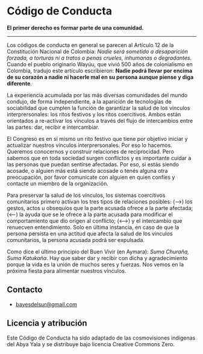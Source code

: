 # Código de Conducta

**El primer derecho es formar parte de una comunidad.**

---

Los códigos de conducta en general se parecen al Artículo 12 de la Constitución Nacional de Colombia: *Nadie será sometido a desaparición forzada, a torturas ni a tratos o penas crueles, inhumanas o degradantes*. Cuando el pueblo originario Wayúu, que vivió 500 años de colonialismo en Colombia, tradujo este artículo escribieron: **Nadie podrá llevar por encima de su corazón a nadie ni hacerle mal en su persona aunque piense y diga diferente**.

La experiencia acumulada por las más diversas comunidades del mundo condujo, de forma independiente, a la aparición de tecnologías de sociabilidad que cumplen la función de garantizar la salud de los vínculos interprersonales: los ritos festivos y los ritos coercitivos. Ambos están orientados a re-activar los vínculos a través del flujo de intercambios entre las partes: dar, recibir e intercambiar.

El Congreso es en sí mismo un rito festivo que tiene por objetivo iniciar y actualizar nuestros vínculos interprersonales. Por eso lo hacemos. Queremos conocernos y construir relaciones de reciprocidad. Pero sabemos que en toda sociedad surgen conflictos y es importante cuidar a las personas que puedan sentirse afectadas. Por eso, si estás siendo acosade, o alguien más está siendo acosade o tenés alguna otra preocupación, por favor comunicate con alguien en quien confíes y contacte un miembro de la organización.

Para preservar la salud de los vínculos, los sistemas coercitivos comunitarios primero activan los tres tipos de relaciones posibles: (-->) los gestos, actos u obsequios que la parte acusada ofrece a la parte afectada; (<--) la ayuda que se le ofrece a la parte acusada para modificar el comportamiento que dio origen al conflicto; (<-->) y el intercambio que renuecven entendimiento. Solo en última instancia, en caso de que la persona persista en una actitud que afecta la salud de los vínculos comunitarios, la persona acusada podrá ser expulsada.

Como dice el último principio del Buen Vivir (en Aymara): *Suma Churaña, Suma Katukaña*. Hay que saber dar y recibir con dicha y agradecimiento porque la vida es la unión de muchos seres y fuerzas. Nos vemos en la próxima fiesta para alimentar nuestros vínculos.

## Contacto

- [bayesdelsur@gmail.com](mailto:bayesdelsur@gmail.com)

## Licencia y atribución

Este Código de Conducta ha sido adaptado de las cosmovisiones indígenas del Abya Yala y se distribuye bajo licencia Creative Commons Zero.

